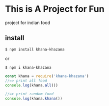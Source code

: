 
# This is A Project for Fun
project for indian food


## install 

```
$ npm install khana-khazana  
```
or 

```
$ npm i khana-khazana  
```

```js
const khana = require('khana-khazana')
//=> print all food 
console.log(khana.all())

//=> print random food
console.log(khana.khana())
```


